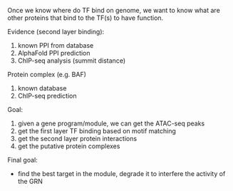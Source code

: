 
Once we know where do TF bind on genome, we want to know what are other proteins that bind to the TF(s) to have function.

Evidence (second layer binding):
1. known PPI from database
2. AlphaFold PPI prediction
3. ChIP-seq analysis (summit distance)

Protein complex (e.g. BAF)
1. known database
2. ChIP-seq prediction

Goal:
1. given a gene program/module, we can get the ATAC-seq peaks
2. get the first layer TF binding based on motif matching
3. get the second layer protein interactions
4. get the putative protein complexes

Final goal:
- find the best target in the module, degrade it to interfere the activity of the GRN
